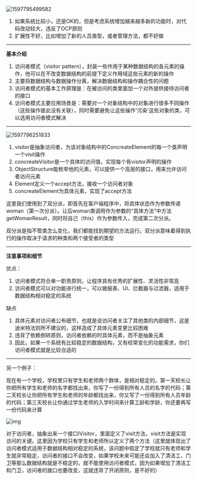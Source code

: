 ![1597795499582](C:\Users\hl2333\AppData\Roaming\Typora\typora-user-images\1597795499582.png)

1. 如果系统比较小，还是OK的，但是考虑系统增加越来越多新的功能时，对代码改动较大，违反了OCP原则
2. 扩展性不好，比如增加了新的人员类型，或者管理方法，都不好做

---

**基本介绍**

1. 访问者模式（visitor pattern），封装一些作用于某种数据结构的各元素的操作，他可以在不改变数据结构的前提下定义作用域这些元素的新的操作
2. 主要将数据结构与数据操作分离，解决数据结构和操作耦合性的问题
3. 访问者模式的基本工作原理是：在被访问的类里面加一个对外提供接待访问者的接口
4. 访问者模式主要应用场景是：需要对一个对象结构中的对象进行很多不同操作（这些操作彼此没有关联），同时需要避免让这些操作'污染'这些对象的类，可以选用访问者模式解决

---

![1597796251833](C:\Users\hl2333\AppData\Roaming\Typora\typora-user-images\1597796251833.png)

1. visitor是抽象访问者，为该对象结构中的ConcreateElement的每一个类声明一个visit操作
2. concreateVisitor是一个具体的访问值，实现每个有visitor声明的操作
3. ObjectStructure能枚举他的元素，可以提供一个高层的接口，用来允许访问者访问元素
4. Element定义一个accept方法，接收一个访问者对象
5. concreateElement为具体元素，实现了accept方法

这里我们使用到了双分派，即首先在客户端程序中，将具体状态作为参数传递woman（第一次分派）。让后woman类调用作为参数的“具体方法”中方法getWomanResult，同时将自己（this）作为参数传入，完成第二次分派。

双分派是指不管类怎么变化，我们都能找到期望的方法运行。双分派意味着得到执行的操作取决于请求的种类和两个接受者的类型

---

**注意事项和细节**

优点：

1. 访问者模式符合单一职责原则，让程序具有优秀的扩展性、灵活性非常高
2. 访问者模式可以对功能进行统一，可以做报表、UI、拦截器与过滤器，适用于数据结构相对稳定的系统

缺点

1. 具体元素对访问者公布细节，也就是说访问者关注了其他类的内部细节，这是迪米特法则所不建议的，这样造成了具体元素变更比较困难
2. 违背了依赖倒转原则，访问者依赖的时具体元素，而不是抽象元素
3. 因此，如果一个系统有比较稳定的数据结构，又有经常变化的功能需求，你们访问者模式就是比较合适的

----

另一个例子：

​    现在有一个学校，学校里只有学生和老师两个群体，是相对稳定的。第一天校长让你把所有学生和老师的名字都找出来，你写了一份得到所有人员的名字的代码；第二天校长让你把所有学生和老师的年龄都找出来，你又写了一份得到所有人员年龄的代码；第三天校长让你通过学生老师的入学时间来计算工龄和学龄，你还要再写一份代码来计算

![img](https://img-blog.csdnimg.cn/20200630092408400.png?x-oss-process=image/watermark,type_ZmFuZ3poZW5naGVpdGk,shadow_10,text_aHR0cHM6Ly9ibG9nLmNzZG4ubmV0L3dlaXhpbl80MzYyMjEzMQ==,size_16,color_FFFFFF,t_70)

  对于访问者，抽象出来一个接口IVisitor，里面定义了visit方法，visit方法是实现访问的关键。这里因为学校只有学生和老师所以定义了两个方法（这里就体现出了访问者模式适用于数据结构相对稳定的系统，该问题中假定了学校就只有老师和学生就非常稳定，访问者的接口不会改变，如果学校未来可能还会加入了清洁工、门卫等那么数据结构就是不稳定的，就不能使用访问者模式，因为如果增加了清洁工和门卫，访问者的接口也要改变，这就违背了开闭原则，是不好的）



















